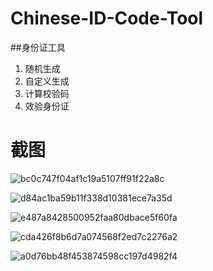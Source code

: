 # Chinese-ID-Code-Tool
##身份证工具
1. 随机生成
2. 自定义生成
3. 计算校验码
4. 效验身份证

# 截图
![bc0c747f04af1c19a5107ff91f22a8c](https://user-images.githubusercontent.com/108223964/195846619-0e32c115-86a4-42a1-b40f-b77d77e841e9.jpg)

![d84ac1ba59b11f338d10381ece7a35d](https://user-images.githubusercontent.com/108223964/195846623-b693cf7b-0b19-4e67-9a22-69990922325a.jpg)

![e487a8428500952faa80dbace5f60fa](https://user-images.githubusercontent.com/108223964/195846627-ab08cec4-d582-4812-80fc-86c9cbba5e62.jpg)

![cda426f8b6d7a074568f2ed7c2276a2](https://user-images.githubusercontent.com/108223964/195846632-5ca59a48-f88f-4903-9e93-67097910cc92.jpg)

![a0d76bb48f453874598cc197d4982f4](https://user-images.githubusercontent.com/108223964/195846646-b162dfe1-4d23-4396-8c90-c12bd351bc37.jpg)

